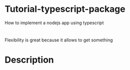 # Tutorial-typescript-package
How to implement a nodejs app using typescript

# 
Flexibility is great because it allows to get something 
# Description

